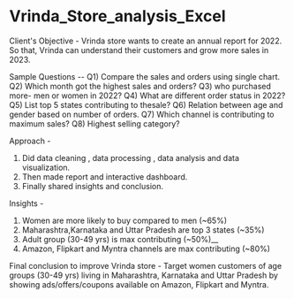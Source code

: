 # Vrinda_Store_analysis_Excel

Client's Objective - Vrinda store wants to create an annual report for 2022. So that, Vrinda can understand their customers and grow more sales in 2023.


Sample Questions --
Q1) Compare the sales and orders using single chart.
Q2) Which month got the highest sales and orders?
Q3) who purchased more- men or women in 2022?
Q4) What are different order status in 2022?
Q5) List top 5 states contributing to thesale?
Q6) Relation between age and gender based on number of orders.
Q7) Which channel is contributing to maximum sales?
Q8) Highest selling category?

Approach -
1) Did data cleaning , data processing , data analysis and data visualization.
2) Then made report and interactive dashboard.
3) Finally shared insights and conclusion.

Insights -
1) Women are more likely to buy compared to men (~65%)
2) Maharashtra,Karnataka and Uttar Pradesh are top 3 states (~35%)
3) Adult group (30-49 yrs) is max contributing (~50%)__
4) Amazon, Flipkart and Myntra channels are max contributing (~80%)

Final conclusion to improve Vrinda store -
Target women customers of age groups (30-49 yrs) living in Maharashtra, Karnataka and Uttar Pradesh by showing ads/offers/coupons available on Amazon, Flipkart and Myntra.
